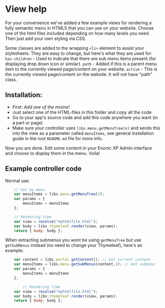# View help

For your convenience we've added a few example views for rendering a fully semantic menu in HTML5 that you can use on your website. Choose one of the html files included depending on how many levels you need. Then just add your own styling via CSS.

Some classes are added to the wrapping `<li>` element to assist your stylesheets. They are easy to change, but here's what they are used for:
`has-children` - Used to indicate that there are sub menu items present (for displaying drop down icon or similar).
`path` - Added if this is a parent menu item to the currently viewed page/content on your website.
`active` - This is the currently viewed page/content on the website. It will not have "path" class.

## Installation:

* *First: Add one of the mixins!*
* Just select one of the HTML-files in this folder and copy all the code
* Go to your app's source code and add this code anywhere you want (in a part or page)
* Make sure your controller uses `libs.menu.getMenuTree(x)` and sends this into the view as a parameter called `menuItems`, see general installation guide in the root `README.md` file for more info.

Now you are done. Edit some content in your Enonic XP Admin interface and choose to display them in the menu. Voíla!

## Example controller code

Normal use:

```javascript
	// Get my menu
	var menuItems = libs.menu.getMenuTree(2);
	var params = {
		menuItems = menuItems
	};

	// Rendering time
	var view = resolve("myhtmlfile.html");
	var body = libs.thymeleaf.render(view, params);
	return { body: body };
```

When extracting submenus you wont be using `getMenuTree` but use `getSubMenus` instead (no need to change your Thymeleaf), here's an example:

```javascript
	var content = libs.portal.getContent(); // Get current content
	var menuItems = libs.menu.getSubMenus(content,2); // Get submenu
	var params = {
		menuItems = menuItems
	};

		// Rendering time
	var view = resolve("myhtmlfile.html");
	var body = libs.thymeleaf.render(view, params);
	return { body: body };
```
